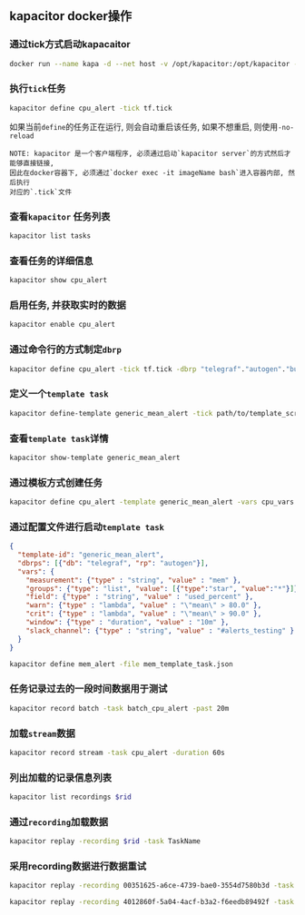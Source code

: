 ## kapacitor docker操作

### 通过tick方式启动kapacaitor
```sh
docker run --name kapa -d --net host -v /opt/kapacitor:/opt/kapacitor -v /etc/kapacitor:/etc/kapacitor kapacitor
```


### 执行`tick`任务
```sh
kapacitor define cpu_alert -tick tf.tick
```
如果当前`define`的任务正在运行, 则会自动重启该任务, 如果不想重启, 则使用`-no-reload`

```note
NOTE: kapacitor 是一个客户端程序, 必须通过启动`kapacitor server`的方式然后才能够直接链接,
因此在docker容器下, 必须通过`docker exec -it imageName bash`进入容器内部, 然后执行
对应的`.tick`文件
```


### 查看`kapacitor` 任务列表
```sh
kapacitor list tasks
```


### 查看任务的详细信息
```sh
kapacitor show cpu_alert
```

### 启用任务, 并获取实时的数据
```sh
kapacitor enable cpu_alert
```

### 通过命令行的方式制定`dbrp`
```sh
kapacitor define cpu_alert -tick tf.tick -dbrp "telegraf"."autogen"."bu_trade"
```

### 定义一个`template task`
```sh
kapacitor define-template generic_mean_alert -tick path/to/template_script.tick
```

### 查看`template task`详情
```sh
kapacitor show-template generic_mean_alert
```

### 通过模板方式创建任务
```sh
kapacitor define cpu_alert -template generic_mean_alert -vars cpu_vars.json -dbrp telegraf.autogen
```

### 通过配置文件进行启动`template task`
```json
{
  "template-id": "generic_mean_alert",
  "dbrps": [{"db": "telegraf", "rp": "autogen"}],
  "vars": {
    "measurement": {"type" : "string", "value" : "mem" },
    "groups": {"type": "list", "value": [{"type":"star", "value":"*"}]},
    "field": {"type" : "string", "value" : "used_percent" },
    "warn": {"type" : "lambda", "value" : "\"mean\" > 80.0" },
    "crit": {"type" : "lambda", "value" : "\"mean\" > 90.0" },
    "window": {"type" : "duration", "value" : "10m" },
    "slack_channel": {"type" : "string", "value" : "#alerts_testing" }
  }
}
```
```sh
kapacitor define mem_alert -file mem_template_task.json
```

### 任务记录过去的一段时间数据用于测试
```sh
kapacitor record batch -task batch_cpu_alert -past 20m
```

### 加载`stream`数据
```sh
kapacitor record stream -task cpu_alert -duration 60s
```

### 列出加载的记录信息列表
```sh
kapacitor list recordings $rid
```

### 通过`recording`加载数据
```sh
kapacitor replay -recording $rid -task TaskName
```

### 采用recording数据进行数据重试
```sh
kapacitor replay -recording 00351625-a6ce-4739-bae0-3554d7580b3d -task tps

kapacitor replay -recording 4012860f-5a04-4acf-b3a2-f6eedb89492f -task ext_msg_center_elapse
```
